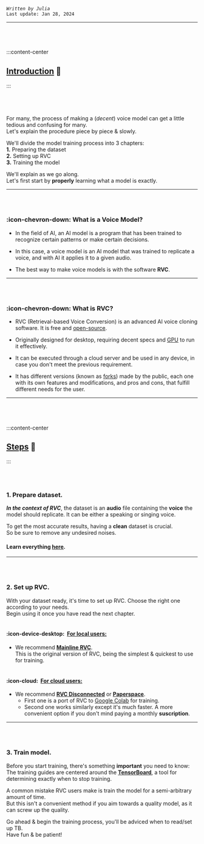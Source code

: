 *`Written by Julia`*        
``Last update: Jan 28, 2024``
***
###### ‎
:::content-center
## <u>Introduction</u> 📜
:::
###### ‎
For many, the process of making a (*decent*) voice model can get a little tedious and confusing for many.        
Let's explain the procedure piece by piece & slowly.

We'll divide the model training process into 3 chapters:      
**1.** Preparing the dataset      
**2.** Setting up RVC               
**3.** Training the model           

We'll explain as we go along.   
Let's first start by **properly** learning what a model is exactly.
***
###### ‎
### :icon-chevron-down: What is a Voice Model?
- In the field of AI, an AI model is a program that has been trained to recognize certain patterns or make certain decisions.

- In this case, a voice model is an AI model that was trained to replicate a voice, and with AI it applies it to a given audio.

- The best way to make voice models is with the software **RVC**.     
***  
###### ‎  
### :icon-chevron-down: What is RVC?
- RVC (Retrieval-based Voice Conversion) is an advanced AI voice cloning software. It is free and <u>[open-source](https://aihubdocs.github.io/en/other/glossary/#open-source)</u>.

- Originally designed for desktop, requiring decent specs and <u>[GPU](https://aihubdocs.github.io/en/other/glossary/#gpu)</u> to run it effectively.

- It can be executed through a cloud server and be used in any device, in case you don't meet the previous requirement.

- It has different versions (known as [<u>forks</u>](https://aihubdocs.github.io/en/other/glossary/#fork)) made by the public, each one with its own features and modifications, and pros and cons, that fulfill different needs for the user.     
***
###### ‎
:::content-center
## <u>Steps</u> 📝
:::
###### ‎
### 1. Prepare dataset.
***In the context of RVC***, the dataset is an **audio** file containing the **voice** the model should replicate. It can be either a speaking or singing voice.

To get the most accurate results, having a **clean** dataset is crucial.        
So be sure to remove any undesired noises.
       
#### Learn everything [<u>here</u>](https://aihubdocs.github.io/en/vocal-isolation--datasets/datasets--how-to-clean-them/).
***
###### ‎ 
### 2. Set up RVC.
With your dataset ready, it's time to set up RVC. Choose the right one according to your needs.       
Begin using it once you have read the next chapter.               
‎
#### :icon-device-desktop: ‎ <u>For local users:</u>
- We recommend [<u>**Mainline RVC**</u>](https://aihubdocs.github.io/en/rvc/local/mainline-rvc/).     
This is the original version of RVC, being the simplest & quickest to use for training.    
‎    
#### :icon-cloud: ‎ <u>For cloud users:</u>
- We recommend [<u>**RVC Disconnected**</u>](https://aihubdocs.github.io/en/rvc/cloud/training/rvc-disconnected/) or [<u>**Paperspace**</u>](https://aihubdocs.github.io/en/rvc/cloud/paperspace/).   
    - First one is a port of RVC to <u>[Google Colab](https://aihubdocs.github.io/en/other/glossary/#google-colab)</u> for training.       
    - Second one works similarly except it's much faster. A more convenient option if you don't mind paying a monthly **suscription**. 
***
###### ‎ 
### 3. Train model.
Before you start training, there's something **important** you need to know:        
The training guides are centered around the <u>[**TensorBoard**](https://aihubdocs.github.io/en/rvc-resources/epochs-overtraining--tensorboard/#how-to-use-tensorboard)</u>, a tool for determining exactly when to stop training.

A common mistake RVC users make is train the model for a semi-arbitrary amount of time.  
But this isn't a convenient method if you aim towards a quality model, as it can screw up the quality.

Go ahead & begin the training process, you'll be adviced when to read/set up TB.       
Have fun & be patient!
